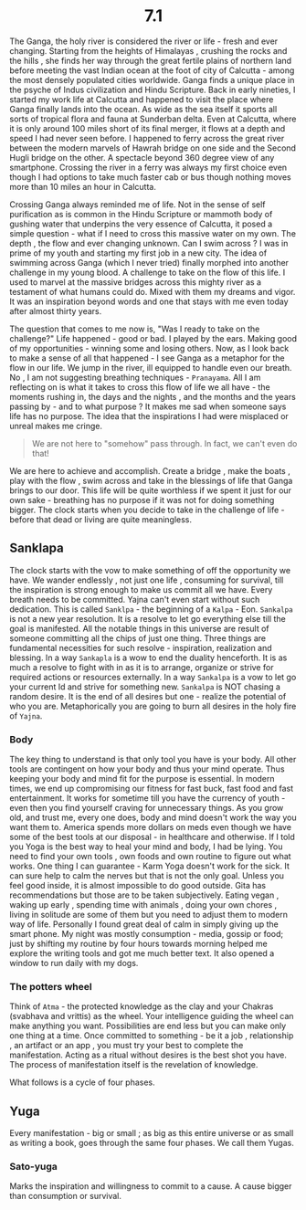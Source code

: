 <center><h1>7.1</h1></center>
The Ganga, the holy river is considered the river or life - fresh and ever changing. Starting from the heights of Himalayas , crushing the rocks and the hills , she finds her way through the great fertile plains of northern land before meeting the vast Indian ocean at the foot of city of Calcutta - among the most densely populated cities worldwide. Ganga finds a unique place in the psyche of Indus civilization and Hindu Scripture. Back in early nineties, I started my work life at Calcutta and happened to visit the place where Ganga finally lands into the ocean. As wide as the sea itself it sports all sorts of tropical flora and fauna at Sunderban delta. Even at Calcutta, where it is only around 100 miles short of its final merger, it flows at a depth and speed I had never seen before. I happened to ferry across the great river between the modern marvels of Hawrah bridge on one side and the Second Hugli bridge on the other. A spectacle beyond 360 degree view of any smartphone. Crossing the river in a ferry was always my first choice even though I had options to take much faster cab or bus though nothing moves more than 10 miles an hour in Calcutta.

Crossing Ganga always reminded me of life. Not in the sense of self purification as is common in the Hindu Scripture or mammoth body of gushing  water that underpins the very essence of Calcutta, it posed a simple question - what if I need  to cross this massive water on my own. The depth , the flow and ever changing unknown. Can I swim across ? I was in prime of my youth and starting my first job in a new city. The idea of swimming across Ganga (which I never tried) finally morphed into another challenge in my young blood. A challenge to take on the flow of this life. I used to marvel at the massive bridges across this mighty river as a testament of what humans could do. Mixed with them my dreams and vigor. It was an inspiration beyond words and one that stays with me even today after almost thirty years.

The question that comes to me now is, "Was I ready to take on the challenge?" Life happened - good or bad. I played by the ears. Making good of my opportunities - winning some and losing others. Now, as I look back to make a sense of all that happened - I see Ganga as a metaphor for the flow in our life. We jump in the river, ill equipped to handle even our breath. No , I am not suggesting breathing techniques - `Pranayama`. All I am reflecting on is what it takes to cross this flow of life we all have  - the moments rushing in, the days and the nights , and the months and the years passing by - and to what purpose ? It makes me sad when someone says life has no purpose. The idea that the inspirations I had were misplaced or unreal makes me cringe. 

>We are not here to "somehow" pass through. In fact, we can't even do that! 

We are here to achieve and accomplish. Create a bridge , make the boats , play with the flow , swim across and take in the blessings of life that Ganga brings to our door. This life will be quite worthless if we spent it just for our own sake - breathing has no purpose if it was not for doing something bigger. The clock starts when you decide to take in the challenge of life - before that dead or living are quite meaningless. 

## Sanklapa 

The clock starts with the vow to make something of off the opportunity we have. We wander endlessly , not just one life , consuming for survival, till the inspiration is strong enough to make us commit all we have. Every breath needs to be committed. Yajna can't even start without such dedication. This is called `Sanklpa` - the beginning of a `Kalpa` - Eon. `Sankalpa` is not a new year resolution. It is a resolve to let go everything else till the goal is manifested. All the notable things in this universe are result of someone committing all the chips of just one thing. Three things are fundamental necessities for such resolve - inspiration, realization and blessing. In a way `Sankapla` is a wow to end the duality henceforth. It is as much a resolve to fight with in as it is to arrange, organize or strive for required actions or resources externally. In a way `Sankalpa` is a vow to let go your current Id and strive for something new. `Sankalpa` is NOT chasing a random desire. It is the end of all desires but one - realize the potential of who you are. Metaphorically you are going to burn all desires in the holy fire of `Yajna`. 

### Body

The key thing to understand is that only tool you have is your body. All other tools are contingent on how your body and thus your mind operate. Thus keeping your body and mind fit for the purpose is essential. In modern times, we end up compromising our fitness for fast buck, fast food and fast entertainment. It works for sometime till you have the currency of youth - even then you find yourself craving for unnecessary things. As you grow old, and trust me, every one does, body and mind doesn't work the way you want them to. America spends more dollars on meds even though we have some of the best tools at our disposal - in healthcare and otherwise. If I told you Yoga is the best way to heal your mind and body, I had be lying. You need to find your own tools , own foods and own routine to figure out what works. One thing I can guarantee - Karm Yoga doesn't work for the sick. It can sure help to calm the nerves but that is not the only goal. Unless you feel good inside, it is almost impossible to do good outside. Gita has recommendations but those are to be taken subjectively. Eating vegan , waking up early , spending time with animals , doing your own chores , living in solitude are some of them but you need to adjust them to modern way of life. Personally  I found great deal of calm in simply giving up the smart phone. My night was mostly consumption - media, gossip or food; just by shifting my routine by four hours towards morning helped me explore the writing tools and got me much better text. It also opened a window to run daily with my dogs. 

### The potters wheel 

Think of `Atma` - the protected knowledge as the clay and your Chakras (svabhava and vrittis) as the wheel. Your intelligence guiding the wheel can make anything you want. Possibilities are end less but you can make only one thing at a time. Once committed to something - be it a job , relationship , an artifact or an app , you must try your best to complete the manifestation. Acting as a ritual without desires is the best shot you have. The process of manifestation itself is the revelation of knowledge. 


What follows is a cycle of four phases. 

## Yuga

Every manifestation - big or small ; as big as this entire universe or as small as writing a book, goes through the same four phases. We call them Yugas. 

### Sato-yuga 

Marks the inspiration and willingness to commit to a cause. A cause bigger than consumption or survival. 

